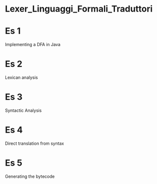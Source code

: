 # Lexer_Linguaggi_Formali_Traduttori

# Es 1 
Implementing a DFA in Java

# Es 2 
Lexican analysis

# Es 3 
Syntactic Analysis

# Es 4 
Direct translation from syntax

# Es 5 
Generating the bytecode
